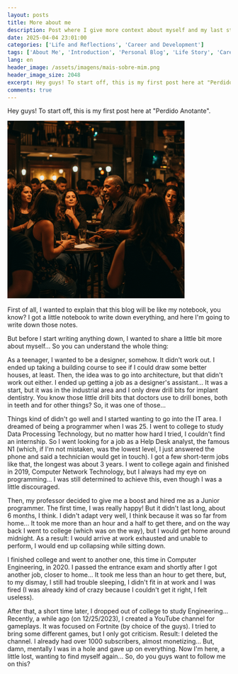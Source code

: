 ```yaml
---
layout: posts
title: More about me
description: Post where I give more context about myself and my last steps before creating the blog.
date: 2025-04-04 23:01:00
categories: ['Life and Reflections', 'Career and Development']
tags: ['About Me', 'Introduction', 'Personal Blog', 'Life Story', 'Career', 'Drawing', 'Architecture', 'IT', 'Programming', 'Help Desk', 'YouTube', 'Gaming', 'Fortnite', 'Disappointment', 'Restart', 'Lost Note-Taking', 'First Post', 'about-me', 'introduction', 'career']
lang: en
header_image: /assets/imagens/mais-sobre-mim.png
header_image_size: 2048
excerpt: Hey guys! To start off, this is my first post here at "Perdido Anotante".
comments: true
---
```


Hey guys! To start off, this is my first post here at "Perdido Anotante".

<img loading='lazy' alt="More about me" src="/assets/imagens/mais-sobre-mim.png" width="400" height="400">

First of all, I wanted to explain that this blog will be like my notebook, you know? I got a little notebook to write down everything, and here I'm going to write down those notes.

But before I start writing anything down, I wanted to share a little bit more about myself... So you can understand the whole thing:

As a teenager, I wanted to be a designer, somehow. It didn't work out. I ended up taking a building course to see if I could draw some better houses, at least. Then, the idea was to go into architecture, but that didn't work out either. I ended up getting a job as a designer's assistant... It was a start, but it was in the industrial area and I only drew drill bits for implant dentistry. You know those little drill bits that doctors use to drill bones, both in teeth and for other things? So, it was one of those...

Things kind of didn't go well and I started wanting to go into the IT area. I dreamed of being a programmer when I was 25. I went to college to study Data Processing Technology, but no matter how hard I tried, I couldn't find an internship. So I went looking for a job as a Help Desk analyst, the famous N1 (which, if I'm not mistaken, was the lowest level, I just answered the phone and said a technician would get in touch). I got a few short-term jobs like that, the longest was about 3 years. I went to college again and finished in 2019, Computer Network Technology, but I always had my eye on programming... I was still determined to achieve this, even though I was a little discouraged.

Then, my professor decided to give me a boost and hired me as a Junior programmer. The first time, I was really happy! But it didn't last long, about 6 months, I think. I didn't adapt very well, I think because it was so far from home... It took me more than an hour and a half to get there, and on the way back I went to college (which was on the way), but I would get home around midnight. As a result: I would arrive at work exhausted and unable to perform, I would end up collapsing while sitting down.

I finished college and went to another one, this time in Computer Engineering, in 2020. I passed the entrance exam and shortly after I got another job, closer to home... It took me less than an hour to get there, but, to my dismay, I still had trouble sleeping, I didn't fit in at work and I was fired (I was already kind of crazy because I couldn't get it right, I felt useless).

After that, a short time later, I dropped out of college to study Engineering... Recently, a while ago (on 12/25/2023), I created a YouTube channel for gameplays. It was focused on Fortnite (by choice of the guys). I tried to bring some different games, but I only got criticism. Result: I deleted the channel. I already had over 1000 subscribers, almost monetizing... But, damn, mentally I was in a hole and gave up on everything. Now I'm here, a little lost, wanting to find myself again... So, do you guys want to follow me on this?
